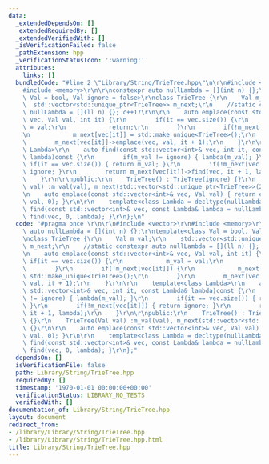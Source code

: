 ```yaml
---
data:
  _extendedDependsOn: []
  _extendedRequiredBy: []
  _extendedVerifiedWith: []
  _isVerificationFailed: false
  _pathExtension: hpp
  _verificationStatusIcon: ':warning:'
  attributes:
    links: []
  bundledCode: "#line 2 \"Library/String/TrieTree.hpp\"\n\r\n#include <vector>\r\n\
    #include <memory>\r\n\r\nconstexpr auto nullLambda = [](int n) {};\r\ntemplate<class\
    \ Val = bool, Val ignore = false>\r\nclass TrieTree {\r\n    Val m_val;\r\n  \
    \  std::vector<std::unique_ptr<TrieTree>> m_next;\r\n    //static constexpr auto\
    \ nullLambda = [](ll n) {}; c++17\r\n\r\n    auto emplace(const std::vector<int>&\
    \ vec, Val val, int it) {\r\n        if(it == vec.size()) {\r\n            m_val\
    \ = val;\r\n            return;\r\n        }\r\n        if(!m_next[vec[it]]) {\r\
    \n            m_next[vec[it]] = std::make_unique<TrieTree>();\r\n        }\r\n\
    \        m_next[vec[it]]->emplace(vec, val, it + 1);\r\n    }\r\n\r\n    template<class\
    \ Lambda>\r\n    auto find(const std::vector<int>& vec, int it, const Lambda&\
    \ lambda)const {\r\n        if(m_val != ignore) { lambda(m_val); }\r\n       \
    \ if(it == vec.size()) { return m_val; }\r\n        if(!m_next[vec[it]]) { return\
    \ ignore; }\r\n        return m_next[vec[it]]->find(vec, it + 1, lambda);\r\n\
    \    }\r\n\r\npublic:\r\n    TrieTree() : TrieTree(ignore) {}\r\n    TrieTree(Val\
    \ val) :m_val(val), m_next(std::vector<std::unique_ptr<TrieTree>>(26)) {}\r\n\r\
    \n    auto emplace(const std::vector<int>& vec, Val val) { return emplace(vec,\
    \ val, 0); }\r\n\r\n    template<class Lambda = decltype(nullLambda)>\r\n    auto\
    \ find(const std::vector<int>& vec, const Lambda& lambda = nullLambda) { return\
    \ find(vec, 0, lambda); }\r\n};\n"
  code: "#pragma once \r\n\r\n#include <vector>\r\n#include <memory>\r\n\r\nconstexpr\
    \ auto nullLambda = [](int n) {};\r\ntemplate<class Val = bool, Val ignore = false>\r\
    \nclass TrieTree {\r\n    Val m_val;\r\n    std::vector<std::unique_ptr<TrieTree>>\
    \ m_next;\r\n    //static constexpr auto nullLambda = [](ll n) {}; c++17\r\n\r\
    \n    auto emplace(const std::vector<int>& vec, Val val, int it) {\r\n       \
    \ if(it == vec.size()) {\r\n            m_val = val;\r\n            return;\r\n\
    \        }\r\n        if(!m_next[vec[it]]) {\r\n            m_next[vec[it]] =\
    \ std::make_unique<TrieTree>();\r\n        }\r\n        m_next[vec[it]]->emplace(vec,\
    \ val, it + 1);\r\n    }\r\n\r\n    template<class Lambda>\r\n    auto find(const\
    \ std::vector<int>& vec, int it, const Lambda& lambda)const {\r\n        if(m_val\
    \ != ignore) { lambda(m_val); }\r\n        if(it == vec.size()) { return m_val;\
    \ }\r\n        if(!m_next[vec[it]]) { return ignore; }\r\n        return m_next[vec[it]]->find(vec,\
    \ it + 1, lambda);\r\n    }\r\n\r\npublic:\r\n    TrieTree() : TrieTree(ignore)\
    \ {}\r\n    TrieTree(Val val) :m_val(val), m_next(std::vector<std::unique_ptr<TrieTree>>(26))\
    \ {}\r\n\r\n    auto emplace(const std::vector<int>& vec, Val val) { return emplace(vec,\
    \ val, 0); }\r\n\r\n    template<class Lambda = decltype(nullLambda)>\r\n    auto\
    \ find(const std::vector<int>& vec, const Lambda& lambda = nullLambda) { return\
    \ find(vec, 0, lambda); }\r\n};"
  dependsOn: []
  isVerificationFile: false
  path: Library/String/TrieTree.hpp
  requiredBy: []
  timestamp: '1970-01-01 00:00:00+00:00'
  verificationStatus: LIBRARY_NO_TESTS
  verifiedWith: []
documentation_of: Library/String/TrieTree.hpp
layout: document
redirect_from:
- /library/Library/String/TrieTree.hpp
- /library/Library/String/TrieTree.hpp.html
title: Library/String/TrieTree.hpp
---
```

